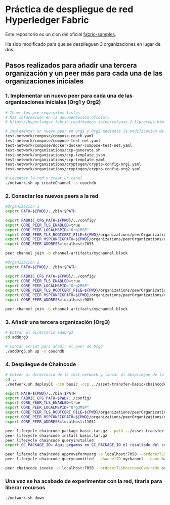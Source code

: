 # Práctica de despliegue de red Hyperledger Fabric

Este repositorio es un clon del oficial [fabric-samples](https://github.com/hyperledger/fabric-samples).

Ha sido modificado para que se desplieguen 3 organizaciones en lugar de dos.

## Pasos realizados para añadir una tercera organización y un peer más para cada una de las organizaciones iniciales

### 1. Implementar un nuevo peer para cada una de las organizaciones iniciales (Org1 y Org2)

```sh
# Tener los pre-requisitos listos
# Más información en la documentación oficial:
# https://hyperledger-fabric.readthedocs.io/en/release-2.5/prereqs.html

# Implementar un nuevo peer en Org1 y Org2 mediante la modificación de los siguientes archivos
test-network/compose/compose-couch.yaml
test-network/compose/compose-test-net.yaml
test-network/compose/docker/docker-compose-test-net.yaml
test-network/organizations/ccp-generate.sh
test-network/organizations/ccp-template.json
test-network/organizations/ccp-template.yaml
test-network/organizations/cryptogen/crypto-config-org1.yaml
test-network/organizations/cryptogen/crypto-config-org2.yaml

# Levantar la red y crear un canal
./network.sh up createChannel -s couchdb
```

### 2. Conectar los nuevos peers a la red

```sh
#Organización 1
export PATH=${PWD}/../bin:$PATH

export FABRIC_CFG_PATH=${PWD}/../config/
export CORE_PEER_TLS_ENABLED=true
export CORE_PEER_LOCALMSPID="Org1MSP"
export CORE_PEER_TLS_ROOTCERT_FILE=${PWD}/organizations/peerOrganizations/org1.example.com/peers/peer1.org1.example.com/tls/ca.crt
export CORE_PEER_MSPCONFIGPATH=${PWD}/organizations/peerOrganizations/org1.example.com/users/Admin@org1.example.com/msp
export CORE_PEER_ADDRESS=localhost:7055

peer channel join -b channel-artifacts/mychannel.block

#Organización 2
export PATH=${PWD}/../bin:$PATH

export FABRIC_CFG_PATH=${PWD}/../config/
export CORE_PEER_TLS_ENABLED=true
export CORE_PEER_LOCALMSPID="Org2MSP"
export CORE_PEER_TLS_ROOTCERT_FILE=${PWD}/organizations/peerOrganizations/org2.example.com/peers/peer1.org2.example.com/tls/ca.crt
export CORE_PEER_MSPCONFIGPATH=${PWD}/organizations/peerOrganizations/org2.example.com/users/Admin@org2.example.com/msp
export CORE_PEER_ADDRESS=localhost:9055

peer channel join -b channel-artifacts/mychannel.block
```

### 3. Añadir una tercera organización (Org3)

```sh
# Entrar al directorio addOrg3
cd addOrg3

# Lanzar script para añadir el peer de Org3
./addOrg3.sh up -s couchdb
```
### 4. Despliegue de Chaincode

```sh
# Volver al directorio de la test-network y lanzar el despliegue de la red
cd ..
./network.sh deployCC -ccn basic -ccp ../asset-transfer-basic/chaincode-go -ccl go

export PATH=${PWD}/../bin:$PATH
export FABRIC_CFG_PATH=$PWD/../config/
export CORE_PEER_TLS_ENABLED=true
export CORE_PEER_LOCALMSPID="Org3MSP"
export CORE_PEER_TLS_ROOTCERT_FILE=${PWD}/organizations/peerOrganizations/org3.example.com/peers/peer0.org3.example.com/tls/ca.crt
export CORE_PEER_MSPCONFIGPATH=${PWD}/organizations/peerOrganizations/org3.example.com/users/Admin@org3.example.com/msp
export CORE_PEER_ADDRESS=localhost:11051

peer lifecycle chaincode package basic.tar.gz --path ../asset-transfer-basic/chaincode-go/ --lang golang --label basic_1.0
peer lifecycle chaincode install basic.tar.gz
peer lifecycle chaincode queryinstalled
export CC_PACKAGE_ID= Aqui pegamos en CC_PACKAGE_ID el resultado del comando queryinstalled

peer lifecycle chaincode approveformyorg -o localhost:7050 --ordererTLSHostnameOverride orderer.example.com --tls --cafile "${PWD}/organizations/ordererOrganizations/example.com/orderers/orderer.example.com/msp/tlscacerts/tlsca.example.com-cert.pem" --channelID mychannel --name basic --version 1.0 --package-id $CC_PACKAGE_ID --sequence 1
peer lifecycle chaincode querycommitted --channelID mychannel --name basic --cafile "${PWD}/organizations/ordererOrganizations/example.com/orderers/orderer.example.com/msp/tlscacerts/tlsca.example.com-cert.pem"

peer chaincode invoke -o localhost:7050 --ordererTLSHostnameOverride orderer.example.com --tls --cafile "${PWD}/organizations/ordererOrganizations/example.com/orderers/orderer.example.com/msp/tlscacerts/tlsca.example.com-cert.pem" -C mychannel -n basic --peerAddresses localhost:9051 --tlsRootCertFiles "${PWD}/organizations/peerOrganizations/org2.example.com/peers/peer0.org2.example.com/tls/ca.crt" --peerAddresses localhost:11051 --tlsRootCertFiles "${PWD}/organizations/peerOrganizations/org3.example.com/peers/peer0.org3.example.com/tls/ca.crt" -c '{"function":"InitLedger","Args":[]}'

```

### Una vez se ha acabado de experimentar con la red, tirarla para liberar recursos
```sh
./network.sh down 
```
